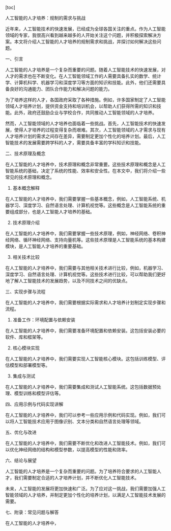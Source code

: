 
[toc]                    
                
                
人工智能的人才培养：规制的需求与挑战

近年来，人工智能技术的快速发展，已经成为全球各国关注的重点。作为人工智能领域的专家，我很高兴看到越来越多的人开始关注这个问题，并积极探索解决方案。本文将介绍人工智能的人才培养的规制需求和挑战，并探讨如何解决这些问题。

一、引言

人工智能的人才培养是一个复杂而重要的问题。随着人工智能技术的快速发展，对人才的需求也在不断变化。在人工智能领域工作的人需要具备扎实的数学、统计学、计算机科学、机器学习和深度学习等方面的知识和技能。此外，他们还需要具备良好的沟通能力、团队合作能力和解决问题的能力。

为了培养这样的人才，各国政府采取了各种措施。例如，许多国家制定了人工智能领域人才培养计划，提供资金支持和培训机会，以帮助人们获得所需的知识和技能。此外，政府还鼓励企业与学校合作，共同推动人工智能领域的人才培养。

然而，人工智能领域的人才培养也面临着一些挑战。首先，人工智能技术的快速发展，使得人才培养的过程变得复杂而艰难。其次，人工智能领域的人才需求与现有人才培养计划的需求之间存在差异，需要制定更加个性化的培养计划。最后，人工智能技术的发展需要跨学科的人才，需要具备丰富的学科知识和技能。

二、技术原理及概念

在人工智能的人才培养中，技术原理和概念非常重要。这些技术原理和概念是人工智能系统的基础，决定了系统的性能、效率和安全性。在本文中，我们将介绍一些常见的技术原理和概念。

1. 基本概念解释

在人工智能的人才培养中，我们需要掌握一些基本概念，例如，人工智能系统、机器学习、深度学习、自然语言处理、计算机视觉等。这些概念是人工智能系统的重要组成部分，也是人工智能人才培养的基础。

2. 技术原理介绍

在人工智能的人才培养中，我们需要掌握一些技术原理，例如，神经网络、卷积神经网络、循环神经网络、支持向量机等。这些技术原理是人工智能系统的基本构建模块，是人工智能人才培养的重要基础。

3. 相关技术比较

在人工智能的人才培养中，我们需要与其他相关技术进行比较，例如，机器学习、深度学习、自然语言处理、计算机视觉等。这些技术进行比较，可以帮助我们更好地了解人工智能技术的发展趋势，以及不同技术之间的优缺点。

三、实现步骤与流程

在人工智能的人才培养中，我们需要根据实际需求和人才培养计划制定实现步骤和流程。

1. 准备工作：环境配置与依赖安装

在人工智能的人才培养中，我们需要准备环境配置和依赖安装。这包括安装必要的软件、库和框架等。

2. 核心模块实现

在人工智能的人才培养中，我们需要实现人工智能核心模块。这包括训练模型、评估模型和部署模型等。

3. 集成与测试

在人工智能的人才培养中，我们需要集成和测试人工智能系统。这包括数据预处理、模型训练和模型评估等。

四、应用示例与代码实现讲解

在人工智能的人才培养中，我们可以参考一些应用示例和代码实现。例如，我们可以将人工智能技术应用于图像识别、文本分类和自然语言处理等领域。

五、优化与改进

在人工智能的人才培养中，我们需要不断优化和改进人工智能技术。例如，我们可以优化神经网络的结构和模型参数，以提高模型的性能和效率。

六、结论与展望

人工智能的人才培养是一个复杂而重要的问题。为了培养符合要求的人工智能人才，我们需要制定合适的人才培养计划，并不断优化人工智能技术。

未来，人工智能的发展将更加快速和广泛。为了应对这一挑战，我们需要加强人工智能领域的人才培养，并制定更加个性化的培养计划，以满足人工智能技术发展的需要。

七、附录：常见问题与解答

在人工智能的人才培养中，

